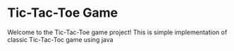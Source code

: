 # Tic-Tac-Toe Game
Welcome to the Tic-Tac-Toe game project! This is simple implementation of classic Tic-Tac-Toc game using java
